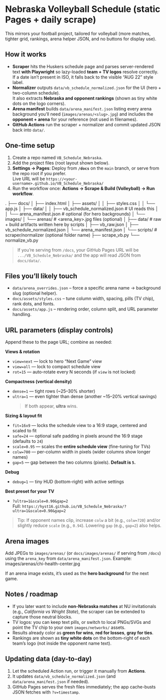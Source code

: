 # Nebraska Volleyball Schedule (static Pages + daily scrape)

This mirrors your football project, tailored for volleyball (more matches, tighter grid, rankings, arena helper JSON, and no buttons for display use).

## How it works
- **Scraper** hits the Huskers schedule page and parses server-rendered text **with Playwright** so lazy-loaded **team + TV logos** resolve correctly.  
  If a date isn’t present in ISO, it falls back to the visible “AUG 22” style label.
- **Normalizer** outputs `data/vb_schedule_normalized.json` for the UI (hero + two-column schedule).  
  It also extracts **Nebraska and opponent rankings** (shown as tiny white dots on the logo corners).
- **Arena manifest** builds `data/arena_manifest.json` listing every arena background you’ll need (`images/arenas/<slug>.jpg`) and includes the **opponent + arena** for your reference (not used in filenames).
- **GitHub Actions** run the scraper + normalizer and commit updated JSON back into `data/`.

## One-time setup
1. Create a repo named `VB_Schedule_Nebraska`.
2. Add the project files (root layout shown below).
3. **Settings → Pages**: Deploy from **`/docs`** on the `main` branch, or serve from the repo root if you prefer.  
   Live URL will be `https://<your-username>.github.io/VB_Schedule_Nebraska/`
4. Run the workflow once: **Actions → Scrape & Build (Volleyball) → Run workflow**.

.
├── docs/
│   ├── index.html
│   ├── assets/
│   │   ├── styles.css
│   │   └── app.js
│   ├── data/
│   │   ├── vb_schedule_normalized.json   # UI reads this
│   │   └── arena_manifest.json           # optional (for hero backgrounds)
│   └── images/
│       └── arenas/                       # <arena_key>.jpg files (optional)
│
├── data/                                 # raw + build artifacts written here by scripts
│   ├── vb_raw.json
│   ├── vb_schedule_normalized.json
│   └── arena_manifest.json
│
└── scripts/                              # scraper/normalizer (optional folder name)
    ├── scrape_vb.py
    └── normalize_vb.py



> If you’re serving from `/docs`, your GitHub Pages URL will be `.../VB_Schedule_Nebraska/` and the app will read JSON from `docs/data/`.

## Files you’ll likely touch
- `data/arena_overrides.json` – force a specific arena name → background slug (optional helper).
- `docs/assets/styles.css` – tune column width, spacing, pills (TV chip), rank dots, and fonts.
- `docs/assets/app.js` – rendering order, column split, and URL parameter handling.

## URL parameters (display controls)
Append these to the page URL; combine as needed:

**Views & rotation**
- `view=next` — lock to hero “Next Game” view  
- `view=all` — lock to compact schedule view  
- `rot=15` — auto-rotate every N seconds (if `view` is not locked)

**Compactness (vertical density)**
- `dense=1` — tight rows (~25–30% shorter)  
- `ultra=1` — even tighter than dense (another ~15–20% vertical savings)  
  > If both appear, **ultra** wins.

**Sizing & layout fit**
- `fit=16x9` — locks the schedule view to a 16:9 stage, centered and scaled to fit
- `safe=24` — optional safe padding in pixels around the 16:9 stage (defaults to `24`)
- `scale=0.95` — scales the **entire schedule view** (fine-tuning for TVs)
- `colw=700` — per-column width in pixels (wider columns show longer names)
- `gap=5` — gap between the two columns (pixels). **Default is `5`.**

**Debug**
- `debug=1` — tiny HUD (bottom-right) with active settings

**Best preset for your TV**
- `?ultra=1&scale=0.90&gap=2`  
  Full: `https://hyst16.github.io/VB_Schedule_Nebraska/?ultra=1&scale=0.90&gap=2`

> Tip: If opponent names clip, increase `colw` a bit (e.g., `colw=720`) and/or slightly reduce `scale` (e.g., `0.94`). Lowering `gap` (e.g., `gap=2`) also helps.

## Arena images
Add JPEGs to `images/arenas/` (or `docs/images/arenas/` if serving from `/docs`) using the `arena_key` from `data/arena_manifest.json`. Example: images/arenas/chi-health-center.jpg


If an arena image exists, it’s used as the **hero background** for the next game.

## Notes / roadmap
- If you later want to include **non-Nebraska matches** at NU invitationals (e.g., *California vs Wright State*), the scraper can be extended to capture those neutral blocks.
- TV logos: you can keep text pills, or switch to local PNGs/SVGs and point the TV chip to your own `images/networks/` assets.
- Results already color as **green for wins**, **red for losses**, **gray for ties**.
- Rankings are shown as **tiny white dots** on the bottom-right of each team’s logo (not inside the opponent name text).

## Updating data (day-to-day)
1. Let the scheduled Action run, or trigger it manually from **Actions**.
2. It updates `data/vb_schedule_normalized.json` (and `data/arena_manifest.json` if needed).
3. GitHub Pages serves the fresh files immediately; the app cache-busts JSON fetches with `?v=timestamp`.
